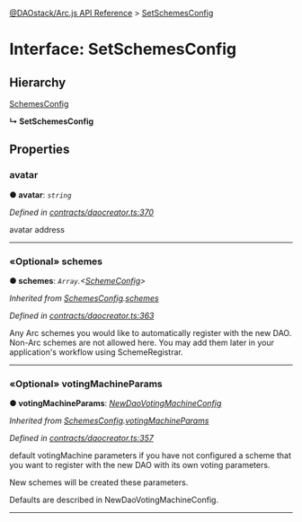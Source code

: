 [@DAOstack/Arc.js API Reference](../README.md) > [SetSchemesConfig](../interfaces/setschemesconfig.md)



# Interface: SetSchemesConfig

## Hierarchy


 [SchemesConfig](schemesconfig.md)

**↳ SetSchemesConfig**








## Properties
<a id="avatar"></a>

###  avatar

**●  avatar**:  *`string`* 

*Defined in [contracts/daocreator.ts:370](https://github.com/daostack/arc.js/blob/0fff6d4/lib/contracts/daocreator.ts#L370)*



avatar address




___

<a id="schemes"></a>

### «Optional» schemes

**●  schemes**:  *`Array`.<[SchemeConfig](schemeconfig.md)>* 

*Inherited from [SchemesConfig](schemesconfig.md).[schemes](schemesconfig.md#schemes)*

*Defined in [contracts/daocreator.ts:363](https://github.com/daostack/arc.js/blob/0fff6d4/lib/contracts/daocreator.ts#L363)*



Any Arc schemes you would like to automatically register with the new DAO. Non-Arc schemes are not allowed here. You may add them later in your application's workflow using SchemeRegistrar.




___

<a id="votingmachineparams"></a>

### «Optional» votingMachineParams

**●  votingMachineParams**:  *[NewDaoVotingMachineConfig](newdaovotingmachineconfig.md)* 

*Inherited from [SchemesConfig](schemesconfig.md).[votingMachineParams](schemesconfig.md#votingmachineparams)*

*Defined in [contracts/daocreator.ts:357](https://github.com/daostack/arc.js/blob/0fff6d4/lib/contracts/daocreator.ts#L357)*



default votingMachine parameters if you have not configured a scheme that you want to register with the new DAO with its own voting parameters.

New schemes will be created these parameters.

Defaults are described in NewDaoVotingMachineConfig.




___


